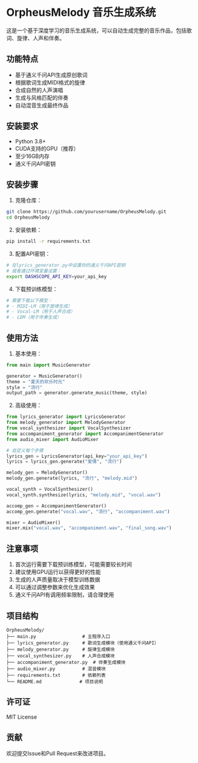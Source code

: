 # OrpheusMelody 音乐生成系统

这是一个基于深度学习的音乐生成系统，可以自动生成完整的音乐作品，包括歌词、旋律、人声和伴奏。

## 功能特点

- 基于通义千问API生成原创歌词
- 根据歌词生成MIDI格式的旋律
- 合成自然的人声演唱
- 生成与风格匹配的伴奏
- 自动混音生成最终作品

## 安装要求

- Python 3.8+
- CUDA支持的GPU（推荐）
- 至少16GB内存
- 通义千问API密钥

## 安装步骤

1. 克隆仓库：
```bash
git clone https://github.com/yourusername/OrpheusMelody.git
cd OrpheusMelody
```

2. 安装依赖：
```bash
pip install -r requirements.txt
```

3. 配置API密钥：
```bash
# 在lyrics_generator.py中设置你的通义千问API密钥
# 或者通过环境变量设置：
export DASHSCOPE_API_KEY=your_api_key
```

4. 下载预训练模型：
```bash
# 需要下载以下模型：
# - MIDI-LM（用于旋律生成）
# - Vocal-LM（用于人声合成）
# - LDM（用于伴奏生成）
```

## 使用方法

1. 基本使用：
```python
from main import MusicGenerator

generator = MusicGenerator()
theme = "夏天的欢乐时光"
style = "流行"
output_path = generator.generate_music(theme, style)
```

2. 高级使用：
```python
from lyrics_generator import LyricsGenerator
from melody_generator import MelodyGenerator
from vocal_synthesizer import VocalSynthesizer
from accompaniment_generator import AccompanimentGenerator
from audio_mixer import AudioMixer

# 自定义每个步骤
lyrics_gen = LyricsGenerator(api_key="your_api_key")
lyrics = lyrics_gen.generate("爱情", "流行")

melody_gen = MelodyGenerator()
melody_gen.generate(lyrics, "流行", "melody.mid")

vocal_synth = VocalSynthesizer()
vocal_synth.synthesize(lyrics, "melody.mid", "vocal.wav")

accomp_gen = AccompanimentGenerator()
accomp_gen.generate("vocal.wav", "流行", "accompaniment.wav")

mixer = AudioMixer()
mixer.mix("vocal.wav", "accompaniment.wav", "final_song.wav")
```

## 注意事项

1. 首次运行需要下载预训练模型，可能需要较长时间
2. 建议使用GPU运行以获得更好的性能
3. 生成的人声质量取决于模型训练数据
4. 可以通过调整参数来优化生成效果
5. 通义千问API有调用频率限制，请合理使用

## 项目结构

```
OrpheusMelody/
├── main.py                 # 主程序入口
├── lyrics_generator.py     # 歌词生成模块（使用通义千问API）
├── melody_generator.py     # 旋律生成模块
├── vocal_synthesizer.py    # 人声合成模块
├── accompaniment_generator.py  # 伴奏生成模块
├── audio_mixer.py          # 混音模块
├── requirements.txt        # 依赖列表
└── README.md              # 项目说明
```

## 许可证

MIT License

## 贡献

欢迎提交Issue和Pull Request来改进项目。 